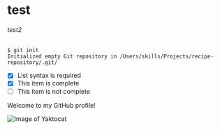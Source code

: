 
# test

###### test2

```
$ git init
Initialized empty Git repository in /Users/skills/Projects/recipe-repository/.git/
```

- [x] List syntax is required
- [x] This item is complete
- [ ] This item is not complete

Welcome to my GitHub profile!

![Image of Yaktocat](https://octodex.github.com/images/yaktocat.png)
